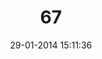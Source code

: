 ---
layout: post
title:  "67"
date: 29-01-2014 15:11:36
categories: jekyll update
language: 'ru'
image: 067.png
---